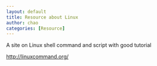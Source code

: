 ```yaml
---
layout: default
title: Resource about Linux
author: chao
categories: [Resource]
---
```

A site on Linux shell command and script with good tutorial

http://linuxcommand.org/

